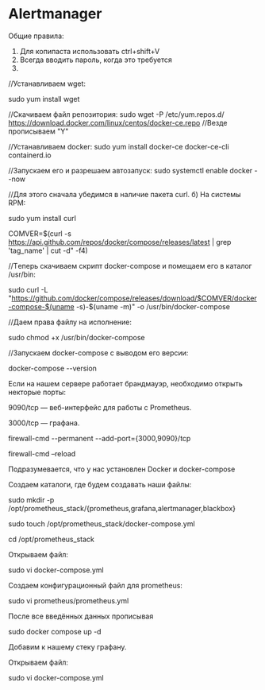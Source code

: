 # Alertmanager

Общие правила: 
1. Для копипаста использовать ctrl+shift+V
2. Всегда вводить пароль, когда это требуется
3. 

//Устанавливаем wget:

sudo yum install wget

//Скачиваем файл репозитория:
sudo wget -P /etc/yum.repos.d/ https://download.docker.com/linux/centos/docker-ce.repo
//Везде прописываем "Y"

//Устанавливаем docker:
sudo yum install docker-ce docker-ce-cli containerd.io

//Запускаем его и разрешаем автозапуск:
sudo systemctl enable docker --now

//Для этого сначала убедимся в наличие пакета curl.
б) На системы RPM:

sudo yum install curl

COMVER=$(curl -s https://api.github.com/repos/docker/compose/releases/latest | grep 'tag_name' | cut -d\" -f4)

//Tеперь скачиваем скрипт docker-compose и помещаем его в каталог /usr/bin:

sudo curl -L "https://github.com/docker/compose/releases/download/$COMVER/docker-compose-$(uname -s)-$(uname -m)" -o /usr/bin/docker-compose

//Даем права файлу на исполнение:

sudo chmod +x /usr/bin/docker-compose

//Запускаем docker-compose с выводом его версии:

docker-compose --version

Если на нашем сервере работает брандмауэр, необходимо открыть некторые порты:

9090/tcp — веб-интерфейс для работы с Prometheus.

3000/tcp — графана.

firewall-cmd --permanent --add-port={3000,9090}/tcp

firewall-cmd –reload

Подразумевается, что у нас установлен Docker и docker-compose

Создаем каталоги, где будем создавать наши файлы:

sudo mkdir -p /opt/prometheus_stack/{prometheus,grafana,alertmanager,blackbox}

sudo touch /opt/prometheus_stack/docker-compose.yml

cd /opt/prometheus_stack

Открываем файл: 

sudo vi docker-compose.yml

Создаем конфигурационный файл для prometheus:

sudo vi prometheus/prometheus.yml

После все введённых данных прописывая 

sudo docker compose up -d 

Добавим к нашему стеку графану.

Открываем файл:

sudo vi docker-compose.yml




